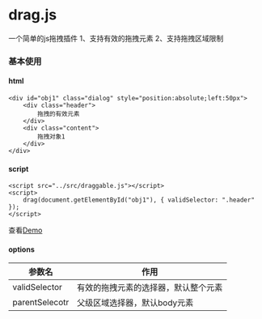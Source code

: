 # drag.js
一个简单的js拖拽插件
1、支持有效的拖拽元素
2、支持拖拽区域限制

### 基本使用
#### html
```
<div id="obj1" class="dialog" style="position:absolute;left:50px">
    <div class="header">
        拖拽的有效元素
    </div>
    <div class="content">
        拖拽对象1
    </div>
</div>
```

#### script
```
<script src="../src/draggable.js"></script>
<script>
	drag(document.getElementById("obj1"), { validSelector: ".header" });
</script>
```
查看<a href="javascript::">Demo</a>

#### options
| 参数名 | 作用 |
| ----  | ---- |
|validSelector| 有效的拖拽元素的选择器，默认整个元素|
|parentSelecotr| 父级区域选择器，默认body元素|
